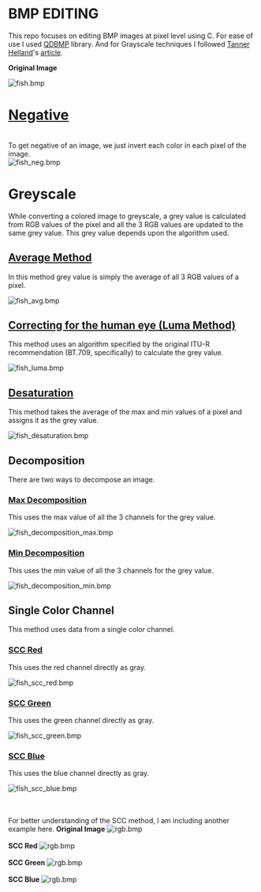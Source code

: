 # BMP EDITING

This repo focuses on editing BMP images at pixel level using C. For ease of use I used <a href="http://qdbmp.sourceforge.net/">QDBMP</a> library. And for Grayscale techniques I followed <a href="https://github.com/tannerhelland">Tanner Helland</a>'s <a href="http://www.tannerhelland.com/3643/grayscale-image-algorithm-vb6/">article</a>.

<b>Original Image</b>

![fish.bmp](src/Inputs/fish.bmp?raw=true "Fish.bmp")

<a href="https://github.com/SRIpandu1729/BMP-EDITING/blob/50ad32632ec124878991ebb7e5ee40563ed929fe/src/mian.c#L18"><h1>Negative</h1></a><br>To get negative of an image, we just invert each color in each pixel of the image.</br>
![fish_neg.bmp](src/Outputs/fish_neg.bmp?raw=true "Fish Negative.bmp")

<h1>Greyscale</h1>
While converting a colored image to greyscale, a grey value is calculated from RGB values of the pixel and all the 3 RGB values are updated to the same grey value. This grey value depends upon the algorithm used.
<h2><a href="https://github.com/SRIpandu1729/BMP-EDITING/blob/50ad32632ec124878991ebb7e5ee40563ed929fe/src/mian.c#L29">Average Method</a></h2>
In this method grey value is simply the average of all 3 RGB values of a pixel.

![fish_avg.bmp](src/Outputs/fish_avg.bmp?raw=true "Fish Average.bmp")

<h2><a href="https://github.com/SRIpandu1729/BMP-EDITING/blob/50ad32632ec124878991ebb7e5ee40563ed929fe/src/mian.c#L42">Correcting for the human eye (Luma Method)</a></h2>
This method uses an algorithm specified by the original ITU-R recommendation (BT.709, specifically) to calculate the grey value.

![fish_luma.bmp](src/Outputs/fish_luma.bmp?raw=true "Fish Luma.bmp")

<h2><a href="https://github.com/SRIpandu1729/BMP-EDITING/blob/50ad32632ec124878991ebb7e5ee40563ed929fe/src/mian.c#L55">Desaturation</a></h2>
This method takes the average of the max and min values of a pixel and assigns it as the grey value.

![fish_desaturation.bmp](src/Outputs/fish_desaturation.bmp?raw=true "Fish Desaturation.bmp")

<h2>Decomposition</h2>
There are two ways to decompose an image.
<h3><a href="https://github.com/SRIpandu1729/BMP-EDITING/blob/50ad32632ec124878991ebb7e5ee40563ed929fe/src/mian.c#L68">Max Decomposition</a></h3>
This uses the max value of all the 3 channels for the grey value.

![fish_decomposition_max.bmp](src/Outputs/fish_decomposition_max.bmp?raw=true "Fish Decomposition Max.bmp")
<h3><a href="https://github.com/SRIpandu1729/BMP-EDITING/blob/50ad32632ec124878991ebb7e5ee40563ed929fe/src/mian.c#L81">Min Decomposition</a></h3>
This uses the min value of all the 3 channels for the grey value.

![fish_decomposition_min.bmp](src/Outputs/fish_decomposition_min.bmp?raw=true "Fish Decomposition Min.bmp")

<h2>Single Color Channel</h2>
This method uses data from a single color channel.
<h3><a href="https://github.com/SRIpandu1729/BMP-EDITING/blob/50ad32632ec124878991ebb7e5ee40563ed929fe/src/mian.c#L94">SCC Red</a></h3>
This uses the red channel directly as gray.

![fish_scc_red.bmp](src/Outputs/fish_scc_red.bmp?raw=true "Fish SCC Red.bmp")
<h3><a href="https://github.com/SRIpandu1729/BMP-EDITING/blob/50ad32632ec124878991ebb7e5ee40563ed929fe/src/mian.c#L107">SCC Green</a></h3>
This uses the green channel directly as gray.

![fish_scc_green.bmp](src/Outputs/fish_scc_green.bmp?raw=true "Fish SCC Green.bmp")
<h3><a href="https://github.com/SRIpandu1729/BMP-EDITING/blob/50ad32632ec124878991ebb7e5ee40563ed929fe/src/mian.c#L120">SCC Blue</a></h3>
This uses the blue channel directly as gray.

![fish_scc_blue.bmp](src/Outputs/fish_scc_blue.bmp?raw=true "Fish SCC Blue.bmp")

<br></br>
For better understanding of the SCC method, I am including another example here.
<b>Original Image</b>
![rgb.bmp](src/Inputs/rgb.bmp?raw=true "RGB.bmp")
<br></br><b>SCC Red</b>
![rgb.bmp](src/Outputs/rgb_red.bmp?raw=true "RGB Red.bmp")
<br></br><b>SCC Green</b>
![rgb.bmp](src/Outputs/rgb_green.bmp?raw=true "RGB Green.bmp")
<br></br><b>SCC Blue</b>
![rgb.bmp](src/Outputs/rgb_red.bmp?raw=true "RGB Blue.bmp")
